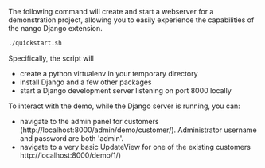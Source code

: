 The following command will create and start a webserver for a
demonstration project, allowing you to easily experience the capabilities
of the nango Django extension.

```bash
./quickstart.sh
```

Specifically, the script will

- create a python virtualenv in your temporary directory
- install Django and a few other packages
- start a Django development server listening on port 8000 locally

To interact with the demo, while the Django server is running, you can:

- navigate to the admin panel for customers (http://localhost:8000/admin/demo/customer/). Administrator username and password are both 'admin'.
- navigate to a very basic UpdateView for one of the existing customers http://localhost:8000/demo/1/)
